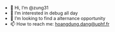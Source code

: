 - 👋 Hi, I’m @zung31
- 👀 I’m interested in debug all day
- 💞️ I’m looking to find a alternance opportunity
- 📫 How to reach me: hoangdung.dang@uphf.fr

<!---
zung31/zung31 is a ✨ special ✨ repository because its `README.md` (this file) appears on your GitHub profile.
You can click the Preview link to take a look at your changes.
--->
